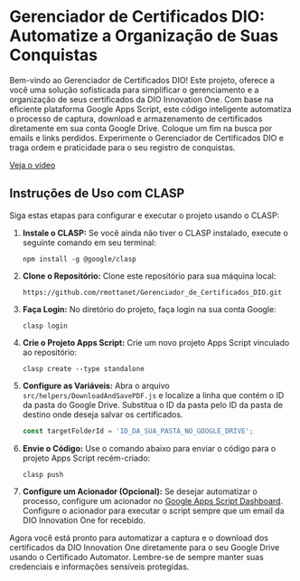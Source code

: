 # Gerenciador de Certificados DIO: Automatize a Organização de Suas Conquistas

Bem-vindo ao Gerenciador de Certificados DIO! Este projeto, oferece a você uma solução sofisticada para simplificar o gerenciamento e a organização de seus certificados da DIO Innovation One. Com base na eficiente plataforma Google Apps Script, este código inteligente automatiza o processo de captura, download e armazenamento de certificados diretamente em sua conta Google Drive. Coloque um fim na busca por emails e links perdidos. Experimente o Gerenciador de Certificados DIO e traga ordem e praticidade para o seu registro de conquistas.

[Veja o vídeo](https://youtu.be/lI3IvUamE-M)

## Instruções de Uso com CLASP

Siga estas etapas para configurar e executar o projeto usando o CLASP:

1. **Instale o CLASP:** Se você ainda não tiver o CLASP instalado, execute o seguinte comando em seu terminal:

    ```
    npm install -g @google/clasp
    ```

2. **Clone o Repositório:** Clone este repositório para sua máquina local:

    ```
    https://github.com/rmottanet/Gerenciador_de_Certificados_DIO.git
    ```

3. **Faça Login:** No diretório do projeto, faça login na sua conta Google:

    ```
    clasp login
    ```

4. **Crie o Projeto Apps Script:** Crie um novo projeto Apps Script vinculado ao repositório:

    ```
    clasp create --type standalone
    ```

5. **Configure as Variáveis:** Abra o arquivo `src/helpers/DownloadAndSavePDF.js` e localize a linha que contém o ID da pasta do Google Drive. Substitua o ID da pasta pelo ID da pasta de destino onde deseja salvar os certificados.

    ```javascript
    const targetFolderId = 'ID_DA_SUA_PASTA_NO_GOOGLE_DRIVE';
    ```

6. **Envie o Código:** Use o comando abaixo para enviar o código para o projeto Apps Script recém-criado:

    ```
    clasp push
    ```

7. **Configure um Acionador (Opcional):** Se desejar automatizar o processo, configure um acionador no [Google Apps Script Dashboard](https://script.google.com). Configure o acionador para executar o script sempre que um email da DIO Innovation One for recebido.

Agora você está pronto para automatizar a captura e o download dos certificados da DIO Innovation One diretamente para o seu Google Drive usando o Certificado Automator. Lembre-se de sempre manter suas credenciais e informações sensíveis protegidas.



